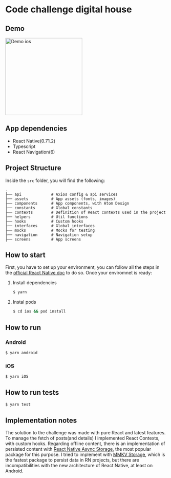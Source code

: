 # Code challenge digital house

## Demo

<img src="./src/assets/demo/ios.gif" width="240" alt="Demo ios"/>

## App dependencies

- React Native(0.71.2)
- Typescript
- React Navigation(6)

## Project Structure

Inside the `src` folder, you will find the following:

    .
    ├── api             # Axios config & api services
    ├── assets          # App assets (fonts, images)
    ├── components      # App components, with Atom Design
    ├── constants       # Global constants
    ├── contexts        # Definition of React contexts used in the project
    ├── helpers         # Util functions
    ├── hooks           # Custom hooks
    ├── interfaces      # Global interfaces
    ├── mocks           # Mocks for testing
    ├── navigation      # Navigation setup
    ├── screens         # App screens

## How to start

First, you have to set up your environment, you can follow all the steps in the [official React Native doc](https://reactnative.dev/docs/environment-setup) to do so. Once your enviromnet is ready:

1. Install dependencies

   ```bash
   $ yarn
   ```

2. Instal pods

   ```bash
   $ cd ios && pod install
   ```

## How to run

### Android

```bash
$ yarn android
```

### iOS

```bash
$ yarn iOS
```

## How to run tests

```bash
$ yarn test
```

## Implementation notes

The solution to the challenge was made with pure React and latest features. To manage the fetch of posts(and details) I implemented React Contexts, with custom hooks. Regarding offline content, there is an implementation of persisted content with [React Native Async Storage](https://github.com/react-native-async-storage/async-storage), the most popular package for this purpose. I tried to implement with [MMKV Storage](https://github.com/ammarahm-ed/react-native-mmkv-storage), which is the fastest package to persist data in RN projects, but there are incompatibilities with the new architecture of React Native, at least on Android.
